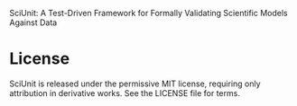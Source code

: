 SciUnit: A Test-Driven Framework for Formally Validating Scientific Models Against Data

# License
SciUnit is released under the permissive MIT license, requiring only attribution in derivative works. See the LICENSE file for terms.
